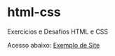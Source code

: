 # html-css
 Exercícios e Desafios HTML e CSS

 Acesso abaixo:
 <a href="https://davi-lobato-git.github.io/html-css/exercicios/desafio004/index.html">Exemplo de Site</a>
